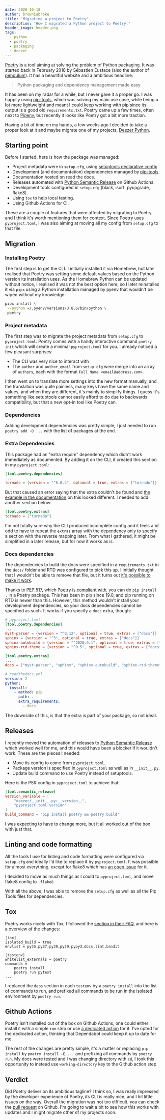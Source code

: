 ```yaml
---
date: 2020-10-18
author: browniebroke
title: 'Migrating a project to Poetry'
description: 'How I migrated a Python project to Poetry.'
header_image: header.png
tags:
  - python
  - poetry
  - packaging
  - deezer
---
```


[Poetry] is a tool aiming at solving the problem of Python packaging. It was started back in February 2018 by Sébastien Eustace (also the author of [pendulum]). It has a beautiful website and a ambitious headline:

> Python packaging and dependency management made easy

It has been on my radar for a while, but I never gave it a proper go. I was happily using [pip-tools], which was solving my main use case, while being a lot more lightweight and meant I could keep working with pip since its output is a good old `requirements.txt`. Poetry came up a few times, often next to [Pipenv], but recently it looks like Poetry got a bit more traction.

Having a bit of time on my hands, a few weeks ago I decided to take a proper look at it and maybe migrate one of my projects, [Deezer Python].

## Starting point

Before I started, here is how the package was managed:

- Project metadata were in `setup.cfg`, using [setuptools declarative config][setup-cfg].
- Development (and documentation) dependencies managed by [pip-tools].
- Documentation hosted on read the docs.
- Releases automated with [Python Semantic Release][psr] on Github Actions.
- Development tools configured in `setup.cfg` (black, isort, pyupgrade, flake8).
- Using `tox` to help local testing.
- Using Github Actions for CI.

These are a couple of features that were affected by migrating to Poetry, and I think it's worth mentioning them for context. Since Poetry uses `pyproject.toml`, I was also aiming at moving all my config from `setup.cfg` to that file.

## Migration

### Installing Poetry

The first step is to get the CLI. I initially installed it via Homebrew, but later realised that Poetry was setting some default values based on the Python version its installation uses. As the Homebrew Python can be updated without notice, I realised it was not the best option here, so I later reinstalled it via `pipx` using a Python installation managed by pyenv that wouldn't be wiped without my knowledge:

```sh
pipx install \
 --python ~/.pyenv/versions/3.8.6/bin/python \
 poetry
```

### Project metadata

The first step was to migrate the project metadata from `setup.cfg` to `pyproject.toml`. Poetry comes with a handy interactive command `poetry init` which will create a minimal `pyproject.toml` for you. I already noticed a few pleasant surprises:

- The CLI was very nice to interact with
- The `author` and `author_email` from `setup.cfg` were merge into an array of `authors`, each with the format `Full Name <email@address.com>`.

I then went on to translate more settings into the new format manually, and the translation was quite painless, many keys have the same name and values, and when they are different, it's mainly to simplify things. I guess it's something like setuptools cannot easily afford to do due to backwards compatibility, but that a new opt-in tool like Poetry can.

### Dependencies

Adding development dependencies was pretty simple, I just needed to run `poetry add -D ...` with the list of packages at the end.

### Extra Dependencies

This package had an "extra require" dependency which didn't work immediately as documented. By adding it on the CLI, it created this section in my `pyproject.toml`:

```toml
[tool.poetry.dependencies]
...
tornado = {version = "^6.0.4", optional = true, extras = ["tornado"]}
```

But that caused an error saying that the extra couldn't be found and [the example in the documentation][extras-ex] on this looked different. I needed to add another section below:

```toml
[tool.poetry.extras]
tornado = ["tornado"]
```

I'm not totally sure why the CLI produced incomplete config and it feels a bit odd to have to repeat the `extras` array with the dependency only to specify a section with the reverse mapping later. From what I gathered, it might be simplified in a later release, but for now it works as is.

### Docs dependencies

The dependencies to build the docs were specified in a `requirements.txt` in the `docs/` folder and RTD was configured to pick this up. I initially thought that I wouldn't be able to remove that file, but it turns out [it's possible to make it work][rtd-poetry-issue].

Thanks to [PEP 517][pep-517], which [Poetry is compliant with][poetry-pep-517], you can do `pip install .` in a Poetry package. This has been in pip since 19.0, and pip running on RTD is newer than this. However, this method wouldn't install your development dependencies, so your docs dependencies cannot be specified as such. It works if you specify a `docs` extra, though:

```toml
# pyproject.toml
[tool.poetry.dependencies]
...
myst-parser = {version = "^0.12", optional = true, extras = ["docs"]}
sphinx = {version = "^3", optional = true, extras = ["docs"]}
sphinx-autobuild = {version = "^2020.9.1", optional = true, extras = ["docs"]}
sphinx-rtd-theme = {version = "^0.5", optional = true, extras = ["docs"]}

[tool.poetry.extras]
...
docs = ["myst-parser", "sphinx", "sphinx-autobuild", "sphinx-rtd-theme"]
```

```yaml
# readthedocs.yml
version: 2
python:
  install:
    - method: pip
      path: .
      extra_requirements:
        - docs
```

The downside of this, is that the extra is part of your package, so not ideal.

## Releases

I recently moved the automation of releases to [Python Semantic Release][psr] which worked well for me, and this would have been a blocker if it wouldn't work. These are the pieces I needed:

- Move its config to come from `pyproject.toml`.
- Package version is specified in `pyproject.toml` as well as in `__init__.py`.
- Update build command to use Poetry instead of setuptools.

Here is the PSR config in `pyproject.toml` to achieve that:

```toml
[tool.semantic_release]
version_variable = [
    "deezer/__init__.py:__version__",
    "pyproject.toml:version"
]
build_command = "pip install poetry && poetry build"
```

I was expecting to have to change more, but it all worked out of the box with just that.

## Linting and code formatting

All the tools I use for linting and code formatting were configured via `setup.cfg` and ideally I'd like to replace it by `pyproject.toml`. It was possible for almost everything, except for flake8 which has [an open issue][flake8-issue] for it.

I decided to move as much things as I could to `pyproject.toml`, and move flake8 config to `.flake8`.

With all the above, I was able to remove the `setup.cfg` as well as all the Pip Tools files for dependencies.

## Tox

Poetry works nicely with Tox, I followed the [section in their FAQ][tox-poetry], and here is a overview of the changes:

```conf{2,6,8-9}
[tox]
isolated_build = true
envlist = py36,py37,py38,py39,pypy3,docs,lint,bandit

[testenv]
whitelist_externals = poetry
commands =
    poetry install
    poetry run pytest
...
```

I replaced the `deps` section in each `testenv` by a `poetry install` into the list of commands to run, and prefixed all commands to be run in the isolated environment by `poetry run`.

## Github Actions

Poetry isn't installed out of the box on Github Actions, one could either install it with a simple `run` step or use [a dedicated action][actions-poetry] for it. I've opted for the dedicated action, thinking that Dependabot could keep it up to date for me.

The rest of the changes are pretty simple, it's a matter or replacing `pip install` by `poetry install -E ...` and prefixing all commands by `poetry run`. My docs were tested and I was changing directory with `cd`, I took this opportunity to instead use `working-directory` key to the Github action step.

## Verdict

Did Poetry deliver on its ambitious tagline? I think so, I was really impressed by the developer experience of Poetry, its CLI is really nice, and I hit little issues on the way. Overall the migration was not too difficult, you can check the [pull request] on Github. I'm going to wait a bit to see how this works with updates and I might migrate other of my projects soon.

[poetry]: https://python-poetry.org/
[pendulum]: https://pendulum.eustace.io/
[pipenv]: https://pipenv.pypa.io
[pip-tools]: https://github.com/jazzband/pip-tools
[deezer python]: https://deezer-python.readthedocs.io
[setup-cfg]: https://setuptools.readthedocs.io/en/latest/setuptools.html#setup-cfg-only-projects
[psr]: https://python-semantic-release.readthedocs.io
[extras-ex]: https://python-poetry.org/docs/pyproject/#extras
[rtd-poetry-issue]: https://github.com/readthedocs/readthedocs.org/issues/4912
[pep-517]: https://www.python.org/dev/peps/pep-0517/
[poetry-pep-517]: https://python-poetry.org/docs/pyproject/#poetry-and-pep-517
[flake8-issue]: https://gitlab.com/pycqa/flake8/-/issues/428
[tox-poetry]: https://python-poetry.org/docs/faq/#is-tox-supported
[actions-poetry]: https://github.com/abatilo/actions-poetry
[pull request]: https://github.com/browniebroke/deezer-python/pull/196
